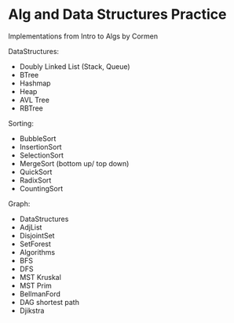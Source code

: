# Alg and Data Structures Practice

Implementations from Intro to Algs by Cormen

DataStructures:
- Doubly Linked List (Stack, Queue)
- BTree
- Hashmap
- Heap
- AVL Tree
- RBTree

Sorting:
- BubbleSort
- InsertionSort
- SelectionSort
- MergeSort (bottom up/ top down)
- QuickSort
- RadixSort
- CountingSort

Graph:
- DataStructures
 - AdjList
 - DisjointSet
 - SetForest
- Algorithms
 - BFS
 - DFS
 - MST Kruskal
 - MST Prim
 - BellmanFord
 - DAG shortest path
 - Djikstra

